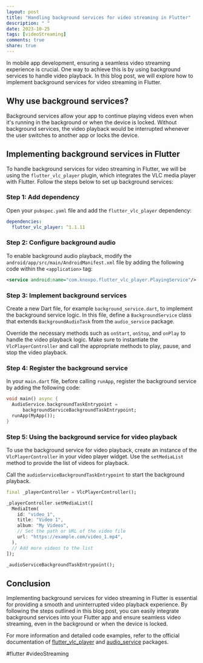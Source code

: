 ```yaml
---
layout: post
title: "Handling background services for video streaming in Flutter"
description: " "
date: 2023-10-25
tags: [videoStreaming]
comments: true
share: true
---
```


In mobile app development, ensuring a seamless video streaming experience is crucial. One way to achieve this is by using background services to handle video playback. In this blog post, we will explore how to implement background services for video streaming in Flutter.

## Why use background services?
Background services allow your app to continue playing videos even when it's running in the background or when the device is locked. Without background services, the video playback would be interrupted whenever the user switches to another app or locks the device.

## Implementing background services in Flutter
To handle background services for video streaming in Flutter, we will be using the `flutter_vlc_player` plugin, which integrates the VLC media player with Flutter. Follow the steps below to set up background services:

### Step 1: Add dependency
Open your `pubspec.yaml` file and add the `flutter_vlc_player` dependency:

```yaml
dependencies:
  flutter_vlc_player: ^1.1.11
```

### Step 2: Configure background audio
To enable background audio playback, modify the `android/app/src/main/AndroidManifest.xml` file by adding the following code within the `<application>` tag:

```xml
<service android:name="com.knoxpo.flutter_vlc_player.PlayingService"/>
```

### Step 3: Implement background services
Create a new Dart file, for example `background_service.dart`, to implement the background service logic. In this file, define a `BackgroundService` class that extends `BackgroundAudioTask` from the `audio_service` package.

Override the necessary methods such as `onStart`, `onStop`, and `onPlay` to handle the video playback logic. Make sure to instantiate the `VlcPlayerController` and call the appropriate methods to play, pause, and stop the video playback.

### Step 4: Register the background service
In your `main.dart` file, before calling `runApp`, register the background service by adding the following code:

```dart
void main() async {
  AudioService.backgroundTaskEntrypoint =
      backgroundServiceBackgroundTaskEntrypoint;
  runApp(MyApp());
}
```

### Step 5: Using the background service for video playback
To use the background service for video playback, create an instance of the `VlcPlayerController` in your video player widget. Use the `setMediaList` method to provide the list of videos for playback.

Call the `audioServiceBackgroundTaskEntrypoint` to start the background playback.

```dart
final _playerController = VlcPlayerController();

_playerController.setMediaList([
  MediaItem(
    id: "video_1",
    title: "Video 1",
    album: "My Videos",
    // Set the path or URL of the video file
    url: "https://example.com/video_1.mp4",
  ),
  // Add more videos to the list
]);

_audioServiceBackgroundTaskEntrypoint();
```

## Conclusion
Implementing background services for video streaming in Flutter is essential for providing a smooth and uninterrupted video playback experience. By following the steps outlined in this blog post, you can easily integrate background services into your Flutter app and ensure seamless video streaming, even in the background or when the device is locked.

For more information and detailed code examples, refer to the official documentation of [flutter_vlc_player](https://pub.dev/packages/flutter_vlc_player) and [audio_service](https://pub.dev/packages/audio_service) packages.

#flutter #videoStreaming